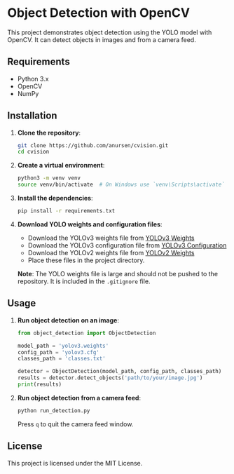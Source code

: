 # Object Detection with OpenCV

This project demonstrates object detection using the YOLO model with OpenCV. It can detect objects in images and from a camera feed.

## Requirements

- Python 3.x
- OpenCV
- NumPy

## Installation

1. **Clone the repository**:
    ```sh
    git clone https://github.com/anursen/cvision.git
    cd cvision
    ```

2. **Create a virtual environment**:
    ```sh
    python3 -m venv venv
    source venv/bin/activate  # On Windows use `venv\Scripts\activate`
    ```

3. **Install the dependencies**:
    ```sh
    pip install -r requirements.txt
    ```

4. **Download YOLO weights and configuration files**:
    - Download the YOLOv3 weights file from [YOLOv3 Weights](https://pjreddie.com/media/files/yolov3.weights)
    - Download the YOLOv3 configuration file from [YOLOv3 Configuration](https://github.com/pjreddie/darknet/blob/master/cfg/yolov3.cfg?raw=true)
    - Download the YOLOv2 weights file from [YOLOv2 Weights](https://pjreddie.com/media/files/yolov2.weights)
    - Place these files in the project directory.

    **Note**: The YOLO weights file is large and should not be pushed to the repository. It is included in the `.gitignore` file.

## Usage

1. **Run object detection on an image**:
    ```python
    from object_detection import ObjectDetection

    model_path = 'yolov3.weights'
    config_path = 'yolov3.cfg'
    classes_path = 'classes.txt'

    detector = ObjectDetection(model_path, config_path, classes_path)
    results = detector.detect_objects('path/to/your/image.jpg')
    print(results)
    ```

2. **Run object detection from a camera feed**:
    ```sh
    python run_detection.py
    ```

    Press `q` to quit the camera feed window.

## License

This project is licensed under the MIT License.